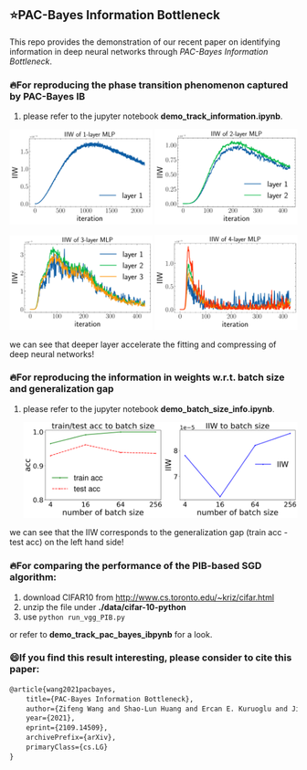 

## :star:PAC-Bayes Information Bottleneck

This repo provides the demonstration of our recent paper on identifying information in deep neural networks through *PAC-Bayes Information Bottleneck*.



### :fire:For reproducing the phase transition phenomenon captured by PAC-Bayes IB

1. please refer to the jupyter notebook **demo_track_information.ipynb**.

<p float="left">
  <img src="./figure/mlp_1_info.png" width="250" />
  <img src="./figure/mlp_2_info.png" width="250" />
</p>

<p float="left">
  <img src="./figure/mlp_3_info.png" width="250" />
  <img src="./figure/mlp_4_info.png" width="250" />
</p>

we can see that deeper layer accelerate the fitting and compressing of deep neural networks!



### :fire:For reproducing the information in weights w.r.t. batch size and generalization gap

1. please refer to the jupyter notebook **demo_batch_size_info.ipynb**.

   <p float="left">
     <img src="./figure/info_batch_size.png" width="600" />
   </p>

we can see that the IIW corresponds to the generalization gap (train acc - test acc) on the left hand side!



### :fire:For comparing the performance of the PIB-based SGD algorithm:

1. download CIFAR10 from http://www.cs.toronto.edu/~kriz/cifar.html
2. unzip the file under **./data/cifar-10-python**
3. use `python run_vgg_PIB.py`


or refer to **demo_track_pac_bayes_ibpynb** for a look.



### :smile:If you find this result interesting, please consider to cite this paper:

```latex
@article{wang2021pacbayes,
    title={PAC-Bayes Information Bottleneck},
    author={Zifeng Wang and Shao-Lun Huang and Ercan E. Kuruoglu and Jimeng Sun and Xi Chen and Yefeng Zheng},
    year={2021},
    eprint={2109.14509},
    archivePrefix={arXiv},
    primaryClass={cs.LG}
}
```

